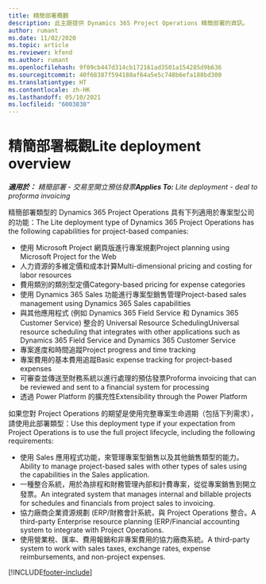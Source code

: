 ```yaml
---
title: 精簡部署概觀
description: 此主題提供 Dynamics 365 Project Operations 精簡部署的資訊。
author: rumant
ms.date: 11/02/2020
ms.topic: article
ms.reviewer: kfend
ms.author: rumant
ms.openlocfilehash: 9f09cb447d314cb172161ad3501a154285d9b636
ms.sourcegitcommit: 40f68387f594180af64a5e5c748b6efa188bd300
ms.translationtype: HT
ms.contentlocale: zh-HK
ms.lasthandoff: 05/10/2021
ms.locfileid: "6003838"
---
```

# <a name="lite-deployment-overview"></a><span data-ttu-id="a4894-103">精簡部署概觀</span><span class="sxs-lookup"><span data-stu-id="a4894-103">Lite deployment overview</span></span>

<span data-ttu-id="a4894-104">_**適用於：** 精簡部署 - 交易至開立預估發票_</span><span class="sxs-lookup"><span data-stu-id="a4894-104">_**Applies To:** Lite deployment - deal to proforma invoicing_</span></span>

<span data-ttu-id="a4894-105">精簡部署類型的 Dynamics 365 Project Operations 具有下列適用於專案型公司的功能：</span><span class="sxs-lookup"><span data-stu-id="a4894-105">The Lite deployment type of Dynamics 365 Project Operations has the following capabilities for project-based companies:</span></span>

- <span data-ttu-id="a4894-106">使用 Microsoft Project 網頁版進行專案規劃</span><span class="sxs-lookup"><span data-stu-id="a4894-106">Project planning using Microsoft Project for the Web</span></span>
- <span data-ttu-id="a4894-107">人力資源的多維定價和成本計算</span><span class="sxs-lookup"><span data-stu-id="a4894-107">Multi-dimensional pricing and costing for labor resources</span></span>
- <span data-ttu-id="a4894-108">費用類別的類別型定價</span><span class="sxs-lookup"><span data-stu-id="a4894-108">Category-based pricing for expense categories</span></span>
- <span data-ttu-id="a4894-109">使用 Dynamics 365 Sales 功能進行專案型銷售管理</span><span class="sxs-lookup"><span data-stu-id="a4894-109">Project-based sales management using Dynamics 365 Sales capabilities</span></span>
- <span data-ttu-id="a4894-110">與其他應用程式 (例如 Dynamics 365 Field Service 和 Dynamics 365 Customer Service) 整合的 Universal Resource Scheduling</span><span class="sxs-lookup"><span data-stu-id="a4894-110">Universal resource scheduling that integrates with other applications such as Dynamics 365 Field Service and Dynamics 365 Customer Service</span></span>
- <span data-ttu-id="a4894-111">專案進度和時間追蹤</span><span class="sxs-lookup"><span data-stu-id="a4894-111">Project progress and time tracking</span></span>
- <span data-ttu-id="a4894-112">專案費用的基本費用追蹤</span><span class="sxs-lookup"><span data-stu-id="a4894-112">Basic expense tracking for project-based expenses</span></span>
- <span data-ttu-id="a4894-113">可審查並傳送至財務系統以進行處理的預估發票</span><span class="sxs-lookup"><span data-stu-id="a4894-113">Proforma invoicing that can be reviewed and sent to a financial system for processing</span></span>
- <span data-ttu-id="a4894-114">透過 Power Platform 的擴充性</span><span class="sxs-lookup"><span data-stu-id="a4894-114">Extensibility through the Power Platform</span></span>

<span data-ttu-id="a4894-115">如果您對 Project Operations 的期望是使用完整專案生命週期（包括下列需求），請使用此部署類型：</span><span class="sxs-lookup"><span data-stu-id="a4894-115">Use this deployment type if your expectation from Project Operations is to use the full project lifecycle, including the following requirements:</span></span>

- <span data-ttu-id="a4894-116">使用 Sales 應用程式功能，來管理專案型銷售以及其他銷售類型的能力。</span><span class="sxs-lookup"><span data-stu-id="a4894-116">Ability to manage project-based sales with other types of sales using the capabilities in the Sales application.</span></span>
- <span data-ttu-id="a4894-117">一種整合系統，用於為排程和財務管理內部和計費專案，從從專案銷售到開立發票。</span><span class="sxs-lookup"><span data-stu-id="a4894-117">An integrated system that manages internal and billable projects for schedules and financials from project sales to invoicing.</span></span>
- <span data-ttu-id="a4894-118">協力廠商企業資源規劃 (ERP/財務會計系統，與 Project Operations 整合。</span><span class="sxs-lookup"><span data-stu-id="a4894-118">A third-party Enterprise resource planning (ERP/Financial accounting system to integrate with Project Operations.</span></span>
- <span data-ttu-id="a4894-119">使用營業稅、匯率、費用報銷和非專案費用的協力廠商系統。</span><span class="sxs-lookup"><span data-stu-id="a4894-119">A third-party system to work with sales taxes, exchange rates, expense reimbursements, and non-project expenses.</span></span>


[!INCLUDE[footer-include](../includes/footer-banner.md)]